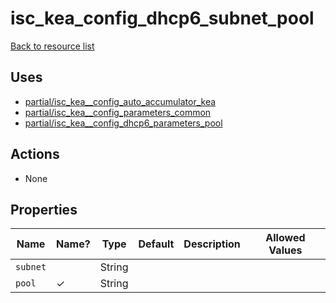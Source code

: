 # isc_kea_config_dhcp6_subnet_pool

[Back to resource list](README.md#resources)

## Uses

- [partial/isc_kea__config_auto_accumulator_kea](partial/isc_kea__config_auto_accumulator_kea.md)
- [partial/isc_kea__config_parameters_common](partial/isc_kea__config_parameters_common.md)
- [partial/isc_kea__config_dhcp6_parameters_pool](partial/isc_kea__config_dhcp6_parameters_pool.md)

## Actions

- None

## Properties

| Name     | Name? | Type   | Default | Description | Allowed Values |
| -------- | ----- | ------ | ------- | ----------- | -------------- |
| `subnet` |       | String |         |             |                |
| `pool`   | ✓     | String |         |             |                |
